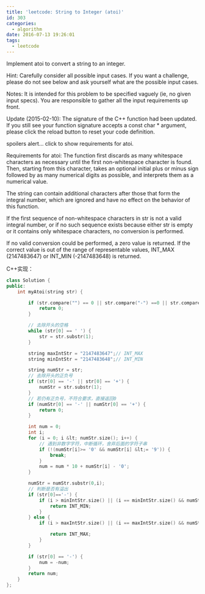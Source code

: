 ```yaml
---
title: 'leetcode: String to Integer (atoi)'
id: 303
categories:
  - algorithm
date: 2016-07-13 19:26:01
tags:
  - leetcode
---
```


Implement atoi to convert a string to an integer.

Hint: Carefully consider all possible input cases. If you want a challenge, please do not see below and ask yourself what are the possible input cases.

Notes: It is intended for this problem to be specified vaguely (ie, no given input specs). You are responsible to gather all the input requirements up front.

Update (2015-02-10): The signature of the C++ function had been updated. If you still see your function signature accepts a const char * argument, please click the reload button to reset your code definition.

spoilers alert... click to show requirements for atoi.

Requirements for atoi: The function first discards as many whitespace characters as necessary until the first non-whitespace character is found. Then, starting from this character, takes an optional initial plus or minus sign followed by as many numerical digits as possible, and interprets them as a numerical value.

The string can contain additional characters after those that form the integral number, which are ignored and have no effect on the behavior of this function.

If the first sequence of non-whitespace characters in str is not a valid integral number, or if no such sequence exists because either str is empty or it contains only whitespace characters, no conversion is performed.

If no valid conversion could be performed, a zero value is returned. If the correct value is out of the range of representable values, INT_MAX (2147483647) or INT_MIN (-2147483648) is returned.

C++实现：



``` cpp
class Solution {
public:
    int myAtoi(string str) {

        if (str.compare("") == 0 || str.compare("-") ==0 || str.compare("+")==0) {
            return 0;
        }

        // 去除开头的空格
        while (str[0] == ' ') {
            str = str.substr(1);
        }

        string maxIntStr = "2147483647";// INT_MAX
        string minIntStr = "2147483648";// INT_MIN

        string numStr = str;
        // 去除开头的正负号
        if (str[0] == '-' || str[0] == '+') {
            numStr = str.substr(1);
        }
        // 若仍有正负号，不符合要求，直接返回0
        if (numStr[0] == '-' || numStr[0] == '+') {
            return 0;
        }

        int num = 0;
        int i;
        for (i = 0; i &lt; numStr.size(); i++) {
            // 遇到非数字字符，中断循环，舍弃后面的字符子串
            if (!(numStr[i]>= '0' && numStr[i] &lt;= '9')) {
                break;
            }
            num = num * 10 + numStr[i] - '0';
        }

        numStr = numStr.substr(0,i);
        // 判断是否有溢出
        if (str[0]=='-') {
            if (i > minIntStr.size() || (i == minIntStr.size() && numStr.compare(minIntStr) > 0)) {
                return INT_MIN;
            }
        } else {
            if (i > maxIntStr.size() || (i == maxIntStr.size() && numStr.compare(maxIntStr) > 0)) {

                return INT_MAX;
            }
        }

        if (str[0] == '-') {
            num = -num;
        }
        return num;
    }
};
```